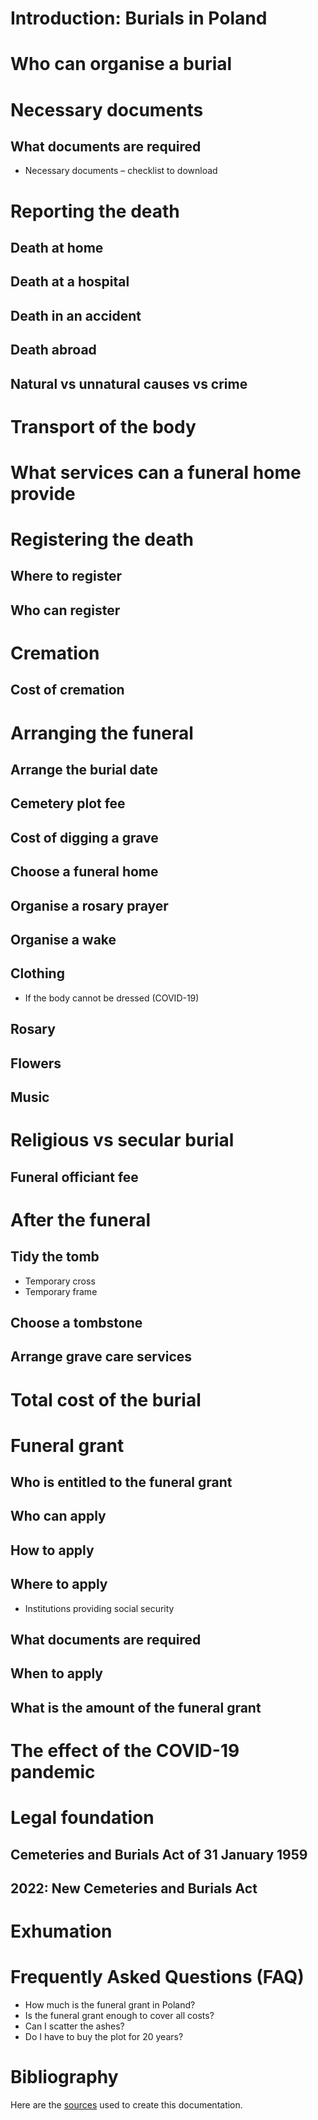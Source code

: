 # Introduction: Burials in Poland

# Who can organise a burial

# Necessary documents
## What documents are required
* Necessary documents – checklist to download

# Reporting the death
## Death at home
## Death at a hospital
## Death in an accident
## Death abroad
## Natural vs unnatural causes vs crime

# Transport of the body

# What services can a funeral home provide
  
# Registering the death 
## Where to register
## Who can register

# Cremation
## Cost of cremation

# Arranging the funeral
## Arrange the burial date
## Cemetery plot fee
## Cost of digging a grave
## Choose a funeral home
## Organise a rosary prayer
## Organise a wake
## Clothing
* If the body cannot be dressed (COVID-19)
## Rosary
## Flowers 
## Music

# Religious vs secular burial
## Funeral officiant fee

# After the funeral
## Tidy the tomb
* Temporary cross
* Temporary frame
## Choose a tombstone
## Arrange grave care services

# Total cost of the burial

# Funeral grant
## Who is entitled to the funeral grant
## Who can apply
## How to apply 
## Where to apply 
* Institutions providing social security
## What documents are required
## When to apply 
## What is the amount of the funeral grant

# The effect of the COVID-19 pandemic

# Legal foundation 
## Cemeteries and Burials Act of 31 January 1959
## 2022: New Cemeteries and Burials Act

# Exhumation

# Frequently Asked Questions (FAQ)
* How much is the funeral grant in Poland?
* Is the funeral grant enough to cover all costs?
* Can I scatter the ashes?
* Do I have to buy the plot for 20 years?

# Bibliography
Here are the [sources](bibliography.md) used to create this documentation.
